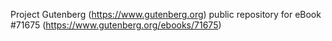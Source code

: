 Project Gutenberg (https://www.gutenberg.org) public repository
for eBook #71675 (https://www.gutenberg.org/ebooks/71675)

